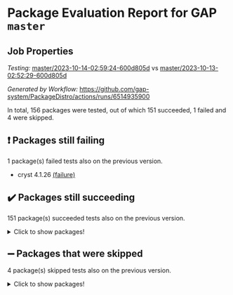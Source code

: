 # Package Evaluation Report for GAP `master`

## Job Properties

*Testing:* [master/2023-10-14-02:59:24-600d805d](https://github.com/gap-system/PackageDistro/blob/data/reports/master/2023-10-14-02:59:24-600d805d) vs [master/2023-10-13-02:52:29-600d805d](https://github.com/gap-system/PackageDistro/blob/data/reports/master/2023-10-13-02:52:29-600d805d)

*Generated by Workflow:* https://github.com/gap-system/PackageDistro/actions/runs/6514935900

In total, 156 packages were tested, out of which 151 succeeded, 1 failed and 4 were skipped.

## :exclamation: Packages still failing

1 package(s) failed tests also on the previous version.
- cryst 4.1.26 [(failure)](https://github.com/gap-system/PackageDistro/actions/runs/6514935900/job/17697062604)

## :heavy_check_mark: Packages still succeeding

151 package(s) succeeded tests also on the previous version.
<details><summary>Click to show packages!</summary>

- 4ti2interface 2023.02-04 [(success)](https://github.com/gap-system/PackageDistro/actions/runs/6514935900/job/17697059388)
- ace 5.6.2 [(success)](https://github.com/gap-system/PackageDistro/actions/runs/6514935900/job/17697059460)
- aclib 1.3.2 [(success)](https://github.com/gap-system/PackageDistro/actions/runs/6514935900/job/17697059532)
- agt 0.3.1 [(success)](https://github.com/gap-system/PackageDistro/actions/runs/6514935900/job/17697059608)
- alnuth 3.2.1 [(success)](https://github.com/gap-system/PackageDistro/actions/runs/6514935900/job/17697059689)
- anupq 3.3.0 [(success)](https://github.com/gap-system/PackageDistro/actions/runs/6514935900/job/17697059744)
- atlasrep 2.1.7 [(success)](https://github.com/gap-system/PackageDistro/actions/runs/6514935900/job/17697059810)
- autodoc 2023.06.19 [(success)](https://github.com/gap-system/PackageDistro/actions/runs/6514935900/job/17697061156)
- automata 1.15 [(success)](https://github.com/gap-system/PackageDistro/actions/runs/6514935900/job/17697061313)
- automgrp 1.3.2 [(success)](https://github.com/gap-system/PackageDistro/actions/runs/6514935900/job/17697061416)
- autpgrp 1.11 [(success)](https://github.com/gap-system/PackageDistro/actions/runs/6514935900/job/17697061510)
- cap 2023.10-06 [(success)](https://github.com/gap-system/PackageDistro/actions/runs/6514935900/job/17697061616)
- caratinterface 2.3.5 [(success)](https://github.com/gap-system/PackageDistro/actions/runs/6514935900/job/17697061703)
- cddinterface 2022.11.01 [(success)](https://github.com/gap-system/PackageDistro/actions/runs/6514935900/job/17697061769)
- circle 1.6.6 [(success)](https://github.com/gap-system/PackageDistro/actions/runs/6514935900/job/17697061855)
- classicpres 1.22 [(success)](https://github.com/gap-system/PackageDistro/actions/runs/6514935900/job/17697061945)
- cohomolo 1.6.11 [(success)](https://github.com/gap-system/PackageDistro/actions/runs/6514935900/job/17697062031)
- congruence 1.2.5 [(success)](https://github.com/gap-system/PackageDistro/actions/runs/6514935900/job/17697062107)
- corelg 1.56 [(success)](https://github.com/gap-system/PackageDistro/actions/runs/6514935900/job/17697062178)
- crime 1.6 [(success)](https://github.com/gap-system/PackageDistro/actions/runs/6514935900/job/17697062272)
- crisp 1.4.6 [(success)](https://github.com/gap-system/PackageDistro/actions/runs/6514935900/job/17697062393)
- crypting 0.10.4 [(success)](https://github.com/gap-system/PackageDistro/actions/runs/6514935900/job/17697062511)
- crystcat 1.1.10 [(success)](https://github.com/gap-system/PackageDistro/actions/runs/6514935900/job/17697062708)
- ctbllib 1.3.6 [(success)](https://github.com/gap-system/PackageDistro/actions/runs/6514935900/job/17697062803)
- cubefree 1.19 [(success)](https://github.com/gap-system/PackageDistro/actions/runs/6514935900/job/17697062917)
- curlinterface 2.3.2 [(success)](https://github.com/gap-system/PackageDistro/actions/runs/6514935900/job/17697063027)
- cvec 2.8.1 [(success)](https://github.com/gap-system/PackageDistro/actions/runs/6514935900/job/17697063145)
- datastructures 0.3.0 [(success)](https://github.com/gap-system/PackageDistro/actions/runs/6514935900/job/17697063257)
- deepthought 1.0.6 [(success)](https://github.com/gap-system/PackageDistro/actions/runs/6514935900/job/17697063344)
- design 1.8 [(success)](https://github.com/gap-system/PackageDistro/actions/runs/6514935900/job/17697063455)
- difsets 2.3.1 [(success)](https://github.com/gap-system/PackageDistro/actions/runs/6514935900/job/17697063561)
- digraphs 1.6.3 [(success)](https://github.com/gap-system/PackageDistro/actions/runs/6514935900/job/17697063681)
- edim 1.3.7 [(success)](https://github.com/gap-system/PackageDistro/actions/runs/6514935900/job/17697063804)
- example 4.3.4 [(success)](https://github.com/gap-system/PackageDistro/actions/runs/6514935900/job/17697063900)
- examplesforhomalg 2023.10-01 [(success)](https://github.com/gap-system/PackageDistro/actions/runs/6514935900/job/17697064006)
- factint 1.6.3 [(success)](https://github.com/gap-system/PackageDistro/actions/runs/6514935900/job/17697064113)
- ferret 1.0.9 [(success)](https://github.com/gap-system/PackageDistro/actions/runs/6514935900/job/17697064191)
- fga 1.5.0 [(success)](https://github.com/gap-system/PackageDistro/actions/runs/6514935900/job/17697064435)
- fining 1.5.6 [(success)](https://github.com/gap-system/PackageDistro/actions/runs/6514935900/job/17697064519)
- float 1.0.3 [(success)](https://github.com/gap-system/PackageDistro/actions/runs/6514935900/job/17697064582)
- format 1.4.3 [(success)](https://github.com/gap-system/PackageDistro/actions/runs/6514935900/job/17697064679)
- forms 1.2.9 [(success)](https://github.com/gap-system/PackageDistro/actions/runs/6514935900/job/17697064833)
- fplsa 1.2.6 [(success)](https://github.com/gap-system/PackageDistro/actions/runs/6514935900/job/17697064927)
- fr 2.4.12 [(success)](https://github.com/gap-system/PackageDistro/actions/runs/6514935900/job/17697065001)
- francy 2.0.3 [(success)](https://github.com/gap-system/PackageDistro/actions/runs/6514935900/job/17697065072)
- fwtree 1.3 [(success)](https://github.com/gap-system/PackageDistro/actions/runs/6514935900/job/17697065157)
- gapdoc 1.6.6 [(success)](https://github.com/gap-system/PackageDistro/actions/runs/6514935900/job/17697065227)
- gauss 2023.02-04 [(success)](https://github.com/gap-system/PackageDistro/actions/runs/6514935900/job/17697065314)
- gaussforhomalg 2023.10-01 [(success)](https://github.com/gap-system/PackageDistro/actions/runs/6514935900/job/17697065383)
- gbnp 1.0.5 [(success)](https://github.com/gap-system/PackageDistro/actions/runs/6514935900/job/17697065465)
- generalizedmorphismsforcap 2023.08-02 [(success)](https://github.com/gap-system/PackageDistro/actions/runs/6514935900/job/17697065541)
- genss 1.6.8 [(success)](https://github.com/gap-system/PackageDistro/actions/runs/6514935900/job/17697065632)
- gradedmodules 2023.09-01 [(success)](https://github.com/gap-system/PackageDistro/actions/runs/6514935900/job/17697065719)
- gradedringforhomalg 2023.08-01 [(success)](https://github.com/gap-system/PackageDistro/actions/runs/6514935900/job/17697065797)
- grape 4.9.0 [(success)](https://github.com/gap-system/PackageDistro/actions/runs/6514935900/job/17697065862)
- groupoids 1.73 [(success)](https://github.com/gap-system/PackageDistro/actions/runs/6514935900/job/17697065920)
- grpconst 2.6.4 [(success)](https://github.com/gap-system/PackageDistro/actions/runs/6514935900/job/17697065989)
- guarana 0.96.3 [(success)](https://github.com/gap-system/PackageDistro/actions/runs/6514935900/job/17697066059)
- guava 3.18 [(success)](https://github.com/gap-system/PackageDistro/actions/runs/6514935900/job/17697066112)
- hap 1.58 [(success)](https://github.com/gap-system/PackageDistro/actions/runs/6514935900/job/17697066170)
- hapcryst 0.1.15 [(success)](https://github.com/gap-system/PackageDistro/actions/runs/6514935900/job/17697066248)
- hecke 1.5.3 [(success)](https://github.com/gap-system/PackageDistro/actions/runs/6514935900/job/17697066321)
- help 3.5 [(success)](https://github.com/gap-system/PackageDistro/actions/runs/6514935900/job/17697066392)
- homalg 2023.10-01 [(success)](https://github.com/gap-system/PackageDistro/actions/runs/6514935900/job/17697066472)
- homalgtocas 2023.08-01 [(success)](https://github.com/gap-system/PackageDistro/actions/runs/6514935900/job/17697066544)
- idrel 2.45 [(success)](https://github.com/gap-system/PackageDistro/actions/runs/6514935900/job/17697066610)
- images 1.3.1 [(success)](https://github.com/gap-system/PackageDistro/actions/runs/6514935900/job/17697066672)
- intpic 0.3.0 [(success)](https://github.com/gap-system/PackageDistro/actions/runs/6514935900/job/17697066758)
- io 4.8.1 [(success)](https://github.com/gap-system/PackageDistro/actions/runs/6514935900/job/17697066831)
- io_forhomalg 2023.02-04 [(success)](https://github.com/gap-system/PackageDistro/actions/runs/6514935900/job/17697066896)
- irredsol 1.4.4 [(success)](https://github.com/gap-system/PackageDistro/actions/runs/6514935900/job/17697066974)
- json 2.1.1 [(success)](https://github.com/gap-system/PackageDistro/actions/runs/6514935900/job/17697067055)
- jupyterkernel 1.5.0 [(success)](https://github.com/gap-system/PackageDistro/actions/runs/6514935900/job/17697067147)
- jupyterviz 1.5.6 [(success)](https://github.com/gap-system/PackageDistro/actions/runs/6514935900/job/17697067232)
- kan 1.36 [(success)](https://github.com/gap-system/PackageDistro/actions/runs/6514935900/job/17697067293)
- kbmag 1.5.11 [(success)](https://github.com/gap-system/PackageDistro/actions/runs/6514935900/job/17697067383)
- laguna 3.9.6 [(success)](https://github.com/gap-system/PackageDistro/actions/runs/6514935900/job/17697067467)
- liealgdb 2.2.1 [(success)](https://github.com/gap-system/PackageDistro/actions/runs/6514935900/job/17697067550)
- liepring 2.8 [(success)](https://github.com/gap-system/PackageDistro/actions/runs/6514935900/job/17697067652)
- liering 2.4.2 [(success)](https://github.com/gap-system/PackageDistro/actions/runs/6514935900/job/17697067746)
- linearalgebraforcap 2023.10-03 [(success)](https://github.com/gap-system/PackageDistro/actions/runs/6514935900/job/17697067829)
- localizeringforhomalg 2023.10-01 [(success)](https://github.com/gap-system/PackageDistro/actions/runs/6514935900/job/17697067911)
- loops 3.4.3 [(success)](https://github.com/gap-system/PackageDistro/actions/runs/6514935900/job/17697068000)
- lpres 1.0.3 [(success)](https://github.com/gap-system/PackageDistro/actions/runs/6514935900/job/17697068083)
- majoranaalgebras 1.5.1 [(success)](https://github.com/gap-system/PackageDistro/actions/runs/6514935900/job/17697068162)
- mapclass 1.4.6 [(success)](https://github.com/gap-system/PackageDistro/actions/runs/6514935900/job/17697068227)
- matgrp 0.70 [(success)](https://github.com/gap-system/PackageDistro/actions/runs/6514935900/job/17697068295)
- matricesforhomalg 2023.10-01 [(success)](https://github.com/gap-system/PackageDistro/actions/runs/6514935900/job/17697068384)
- modisom 2.5.4 [(success)](https://github.com/gap-system/PackageDistro/actions/runs/6514935900/job/17697068479)
- modulepresentationsforcap 2023.10-01 [(success)](https://github.com/gap-system/PackageDistro/actions/runs/6514935900/job/17697068563)
- modules 2023.10-01 [(success)](https://github.com/gap-system/PackageDistro/actions/runs/6514935900/job/17697068662)
- monoidalcategories 2023.08-11 [(success)](https://github.com/gap-system/PackageDistro/actions/runs/6514935900/job/17697068755)
- nconvex 2022.09-01 [(success)](https://github.com/gap-system/PackageDistro/actions/runs/6514935900/job/17697068838)
- nilmat 1.4.2 [(success)](https://github.com/gap-system/PackageDistro/actions/runs/6514935900/job/17697068935)
- nock 1.5 [(success)](https://github.com/gap-system/PackageDistro/actions/runs/6514935900/job/17697069018)
- normalizinterface 1.3.6 [(success)](https://github.com/gap-system/PackageDistro/actions/runs/6514935900/job/17697069105)
- nq 2.5.10 [(success)](https://github.com/gap-system/PackageDistro/actions/runs/6514935900/job/17697069209)
- numericalsgps 1.3.1 [(success)](https://github.com/gap-system/PackageDistro/actions/runs/6514935900/job/17697069303)
- openmath 11.5.3 [(success)](https://github.com/gap-system/PackageDistro/actions/runs/6514935900/job/17697069390)
- orb 4.9.0 [(success)](https://github.com/gap-system/PackageDistro/actions/runs/6514935900/job/17697069488)
- packagemanager 1.4.1 [(success)](https://github.com/gap-system/PackageDistro/actions/runs/6514935900/job/17697069585)
- patternclass 2.4.3 [(success)](https://github.com/gap-system/PackageDistro/actions/runs/6514935900/job/17697069695)
- permut 2.0.4 [(success)](https://github.com/gap-system/PackageDistro/actions/runs/6514935900/job/17697069792)
- polenta 1.3.10 [(success)](https://github.com/gap-system/PackageDistro/actions/runs/6514935900/job/17697069909)
- polymaking 0.8.7 [(success)](https://github.com/gap-system/PackageDistro/actions/runs/6514935900/job/17697070004)
- primgrp 3.4.4 [(success)](https://github.com/gap-system/PackageDistro/actions/runs/6514935900/job/17697070099)
- profiling 2.5.4 [(success)](https://github.com/gap-system/PackageDistro/actions/runs/6514935900/job/17697070207)
- qpa 1.34 [(success)](https://github.com/gap-system/PackageDistro/actions/runs/6514935900/job/17697070316)
- quagroup 1.8.3 [(success)](https://github.com/gap-system/PackageDistro/actions/runs/6514935900/job/17697070408)
- radiroot 2.9 [(success)](https://github.com/gap-system/PackageDistro/actions/runs/6514935900/job/17697070496)
- rcwa 4.7.1 [(success)](https://github.com/gap-system/PackageDistro/actions/runs/6514935900/job/17697070591)
- rds 1.8 [(success)](https://github.com/gap-system/PackageDistro/actions/runs/6514935900/job/17697070667)
- recog 1.4.2 [(success)](https://github.com/gap-system/PackageDistro/actions/runs/6514935900/job/17697070766)
- repndecomp 1.3.0 [(success)](https://github.com/gap-system/PackageDistro/actions/runs/6514935900/job/17697070836)
- repsn 3.1.1 [(success)](https://github.com/gap-system/PackageDistro/actions/runs/6514935900/job/17697070915)
- resclasses 4.7.3 [(success)](https://github.com/gap-system/PackageDistro/actions/runs/6514935900/job/17697070991)
- ringsforhomalg 2023.09-01 [(success)](https://github.com/gap-system/PackageDistro/actions/runs/6514935900/job/17697071083)
- sco 2023.08-01 [(success)](https://github.com/gap-system/PackageDistro/actions/runs/6514935900/job/17697071164)
- scscp 2.4.1 [(success)](https://github.com/gap-system/PackageDistro/actions/runs/6514935900/job/17697071232)
- semigroups 5.3.2 [(success)](https://github.com/gap-system/PackageDistro/actions/runs/6514935900/job/17697071328)
- sglppow 2.3 [(success)](https://github.com/gap-system/PackageDistro/actions/runs/6514935900/job/17697071446)
- sgpviz 0.999.5 [(success)](https://github.com/gap-system/PackageDistro/actions/runs/6514935900/job/17697071563)
- simpcomp 2.1.14 [(success)](https://github.com/gap-system/PackageDistro/actions/runs/6514935900/job/17697071667)
- singular 2023.02.09 [(success)](https://github.com/gap-system/PackageDistro/actions/runs/6514935900/job/17697071778)
- sl2reps 1.1 [(success)](https://github.com/gap-system/PackageDistro/actions/runs/6514935900/job/17697071894)
- sla 1.5.3 [(success)](https://github.com/gap-system/PackageDistro/actions/runs/6514935900/job/17697072032)
- smallgrp 1.5.3 [(success)](https://github.com/gap-system/PackageDistro/actions/runs/6514935900/job/17697072131)
- smallsemi 0.6.13 [(success)](https://github.com/gap-system/PackageDistro/actions/runs/6514935900/job/17697072253)
- sonata 2.9.6 [(success)](https://github.com/gap-system/PackageDistro/actions/runs/6514935900/job/17697072358)
- sophus 1.27 [(success)](https://github.com/gap-system/PackageDistro/actions/runs/6514935900/job/17697072445)
- sotgrps 1.2 [(success)](https://github.com/gap-system/PackageDistro/actions/runs/6514935900/job/17697072555)
- spinsym 1.5.2 [(success)](https://github.com/gap-system/PackageDistro/actions/runs/6514935900/job/17697072656)
- standardff 1.0 [(success)](https://github.com/gap-system/PackageDistro/actions/runs/6514935900/job/17697072965)
- symbcompcc 1.3.2 [(success)](https://github.com/gap-system/PackageDistro/actions/runs/6514935900/job/17697073079)
- thelma 1.3 [(success)](https://github.com/gap-system/PackageDistro/actions/runs/6514935900/job/17697073164)
- tomlib 1.2.9 [(success)](https://github.com/gap-system/PackageDistro/actions/runs/6514935900/job/17697073238)
- toolsforhomalg 2023.10-01 [(success)](https://github.com/gap-system/PackageDistro/actions/runs/6514935900/job/17697073297)
- toric 1.9.5 [(success)](https://github.com/gap-system/PackageDistro/actions/runs/6514935900/job/17697073367)
- toricvarieties 2022.07.13 [(success)](https://github.com/gap-system/PackageDistro/actions/runs/6514935900/job/17697073471)
- transgrp 3.6.4 [(success)](https://github.com/gap-system/PackageDistro/actions/runs/6514935900/job/17697073557)
- ugaly 4.1.3 [(success)](https://github.com/gap-system/PackageDistro/actions/runs/6514935900/job/17697073650)
- unipot 1.5 [(success)](https://github.com/gap-system/PackageDistro/actions/runs/6514935900/job/17697073715)
- unitlib 4.2.0 [(success)](https://github.com/gap-system/PackageDistro/actions/runs/6514935900/job/17697073812)
- utils 0.84 [(success)](https://github.com/gap-system/PackageDistro/actions/runs/6514935900/job/17697073887)
- uuid 0.7 [(success)](https://github.com/gap-system/PackageDistro/actions/runs/6514935900/job/17697073973)
- walrus 0.9991 [(success)](https://github.com/gap-system/PackageDistro/actions/runs/6514935900/job/17697074069)
- wedderga 4.10.4 [(success)](https://github.com/gap-system/PackageDistro/actions/runs/6514935900/job/17697074141)
- xmod 2.91 [(success)](https://github.com/gap-system/PackageDistro/actions/runs/6514935900/job/17697074213)
- xmodalg 1.23 [(success)](https://github.com/gap-system/PackageDistro/actions/runs/6514935900/job/17697074275)
- yangbaxter 0.10.3 [(success)](https://github.com/gap-system/PackageDistro/actions/runs/6514935900/job/17697074341)
- zeromqinterface 0.14 [(success)](https://github.com/gap-system/PackageDistro/actions/runs/6514935900/job/17697074404)
</details>

## :heavy_minus_sign: Packages that were skipped

4 package(s) skipped tests also on the previous version.
<details><summary>Click to show packages!</summary>

- browse 1.8.21 [(skipped)](https://github.com/gap-system/PackageDistro/actions/runs/6514935900/job/17696741119)
- itc 1.5.1 [(skipped)](https://github.com/gap-system/PackageDistro/actions/runs/6514935900/job/17696741119)
- polycyclic 2.16 [(skipped)](https://github.com/gap-system/PackageDistro/actions/runs/6514935900/job/17696741119)
- xgap 4.31 [(skipped)](https://github.com/gap-system/PackageDistro/actions/runs/6514935900/job/17696741119)
</details>

